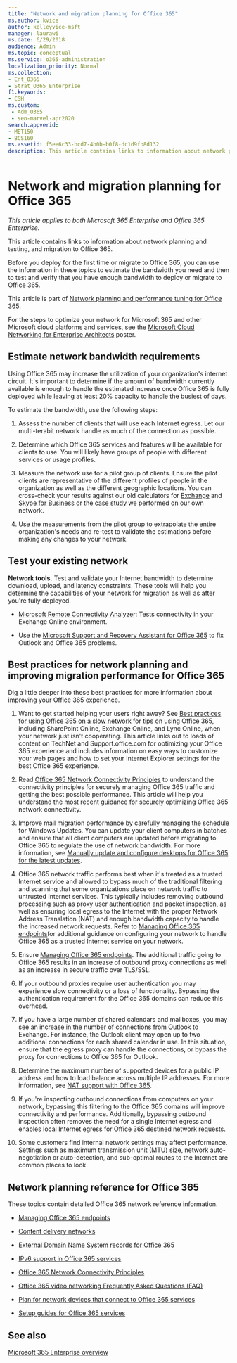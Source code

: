 ```yaml
---
title: "Network and migration planning for Office 365"
ms.author: kvice
author: kelleyvice-msft
manager: laurawi
ms.date: 6/29/2018
audience: Admin
ms.topic: conceptual
ms.service: o365-administration
localization_priority: Normal
ms.collection:
- Ent_O365
- Strat_O365_Enterprise
f1.keywords:
- CSH
ms.custom: 
 - Adm_O365
 - seo-marvel-apr2020
search.appverid:
- MET150
- BCS160
ms.assetid: f5ee6c33-bcd7-4b0b-b0f8-dc1d9fb8d132
description: This article contains links to information about network planning, testing, and migration to Office 365.
---
```


# Network and migration planning for Office 365

*This article applies to both Microsoft 365 Enterprise and Office 365 Enterprise.*

This article contains links to information about network planning and testing, and migration to Office 365.
  
Before you deploy for the first time or migrate to Office 365, you can use the information in these topics to estimate the bandwidth you need and then to test and verify that you have enough bandwidth to deploy or migrate to Office 365.

This article is part of [Network planning and performance tuning for Office 365](https://aka.ms/tune).

For the steps to optimize your network for Microsoft 365 and other Microsoft cloud platforms and services, see the [Microsoft Cloud Networking for Enterprise Architects](https://aka.ms/cloudarchnetworking) poster.
   
## Estimate network bandwidth requirements
<a name="EstimateBandwidthRequirements"> </a>

Using Office 365 may increase the utilization of your organization's internet circuit. It's important to determine if the amount of bandwidth currently available is enough to handle the estimated increase once Office 365 is fully deployed while leaving at least 20% capacity to handle the busiest of days.
  
To estimate the bandwidth, use the following steps:
  
1. Assess the number of clients that will use each Internet egress. Let our multi-terabit network handle as much of the connection as possible. 
    
2. Determine which Office 365 services and features will be available for clients to use. You will likely have groups of people with different services or usage profiles.
    
3. Measure the network use for a pilot group of clients. Ensure the pilot clients are representative of the different profiles of people in the organization as well as the different geographic locations. You can cross-check your results against our old calculators for [Exchange](https://techcommunity.microsoft.com/t5/exchange-team-blog/announcing-the-exchange-client-network-bandwidth-calculator-beta/ba-p/601744) and [Skype for Business](https://go.microsoft.com/fwlink/p/?LinkId=321551) or the [case study](https://www.microsoft.com/itshowcase/Article/Content/631/Optimizing-network-performance-for-Microsoft-Office-365) we performed on our own network. 
    
4. Use the measurements from the pilot group to extrapolate the entire organization's needs and re-test to validate the estimations before making any changes to your network.
    
## Test your existing network
<a name="calculators"> </a>

 **Network tools.** Test and validate your Internet bandwidth to determine download, upload, and latency constraints. These tools will help you determine the capabilities of your network for migration as well as after you're fully deployed. 
    
- [Microsoft Remote Connectivity Analyzer](https://go.microsoft.com/fwlink/p/?LinkId=517243): Tests connectivity in your Exchange Online environment.
    
- Use the [Microsoft Support and Recovery Assistant for Office 365](https://diagnostics.office.com/#/Download?env=SOC) to fix Outlook and Office 365 problems. 
    
## Best practices for network planning and improving migration performance for Office 365
<a name="BestPractices"> </a>

Dig a little deeper into these best practices for more information about improving your Office 365 experience.
  
1. Want to get started helping your users right away? See [Best practices for using Office 365 on a slow network](https://support.office.com/article/fd16c8d2-4799-4c39-8fd7-045f06640166) for tips on using Office 365, including SharePoint Online, Exchange Online, and Lync Online, when your network just isn't cooperating. This article links out to loads of content on TechNet and Support.office.com for optimizing your Office 365 experience and includes information on easy ways to customize your web pages and how to set your Internet Explorer settings for the best Office 365 experience. 
    
2. Read [Office 365 Network Connectivity Principles](https://aka.ms/o365networkingprinciples) to understand the connectivity principles for securely managing Office 365 traffic and getting the best possible performance. This article will help you understand the most recent guidance for securely optimizing Office 365 network connectivity. 
    
3. Improve mail migration performance by carefully managing the schedule for Windows Updates. You can update your client computers in batches and ensure that all client computers are updated before migrating to Office 365 to regulate the use of network bandwidth. For more information, see [Manually update and configure desktops for Office 365 for the latest updates](https://support.microsoft.com/gp/office-2013-365-update).
    
4. Office 365 network traffic performs best when it's treated as a trusted Internet service and allowed to bypass much of the traditional filtering and scanning that some organizations place on network traffic to untrusted Internet services. This typically includes removing outbound processing such as proxy user authentication and packet inspection, as well as ensuring local egress to the Internet with the proper Network Address Translation (NAT) and enough bandwidth capacity to handle the increased network requests. Refer to [Managing Office 365 endpoints](https://support.office.com/article/99cab9d4-ef59-4207-9f2b-3728eb46bf9a)for additional guidance on configuring your network to handle Office 365 as a trusted Internet service on your network.
    
1. Ensure [Managing Office 365 endpoints](https://support.office.com/article/99cab9d4-ef59-4207-9f2b-3728eb46bf9a). The additional traffic going to Office 365 results in an increase of outbound proxy connections as well as an increase in secure traffic over TLS/SSL.
    
2. If your outbound proxies require user authentication you may experience slow connectivity or a loss of functionality. Bypassing the authentication requirement for the Office 365 domains can reduce this overhead.
    
3. If you have a large number of shared calendars and mailboxes, you may see an increase in the number of connections from Outlook to Exchange. For instance, the Outlook client may open up to two additional connections for each shared calendar in use. In this situation, ensure that the egress proxy can handle the connections, or bypass the proxy for connections to Office 365 for Outlook.
    
4. Determine the maximum number of supported devices for a public IP address and how to load balance across multiple IP addresses. For more information, see [NAT support with Office 365](nat-support-with-microsoft-365.md).
    
5. If you're inspecting outbound connections from computers on your network, bypassing this filtering to the Office 365 domains will improve connectivity and performance. Additionally, bypassing outbound inspection often removes the need for a single Internet egress and enables local Internet egress for Office 365 destined network requests.
    
6. Some customers find internal network settings may affect performance. Settings such as maximum transmission unit (MTU) size, network auto-negotiation or auto-detection, and sub-optimal routes to the Internet are common places to look.
    
## Network planning reference for Office 365
<a name="NetReference"> </a>

These topics contain detailed Office 365 network reference information.
  
- [Managing Office 365 endpoints](https://support.office.com/article/99cab9d4-ef59-4207-9f2b-3728eb46bf9a)
    
- [Content delivery networks](content-delivery-networks.md)
    
- [External Domain Name System records for Office 365](external-domain-name-system-records.md)
    
- [IPv6 support in Office 365 services](ipv6-support.md)
    
- [Office 365 Network Connectivity Principles](https://aka.ms/o365networkingprinciples)
    
- [Office 365 video networking Frequently Asked Questions (FAQ)](office-365-video-networking-faq.md)
    
- [Plan for network devices that connect to Office 365 services](plan-for-network-devices.md)
    
- [Setup guides for Office 365 services](setup-guides-for-microsoft-365.md)
 
## See also

[Microsoft 365 Enterprise overview](microsoft-365-overview.md)

